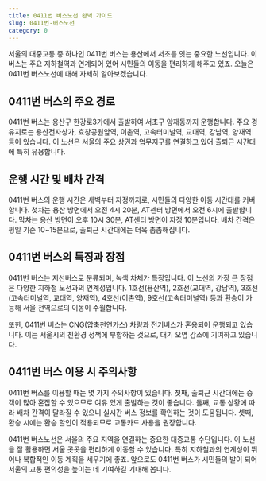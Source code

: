 ```yaml
---
title: 0411번 버스노선 완벽 가이드
slug: 0411번-버스노선
category: 0
---
```


서울의 대중교통 중 하나인 0411번 버스는 용산에서 서초를 잇는 중요한 노선입니다. 이 버스는 주요 지하철역과 연계되어 있어 시민들의 이동을 편리하게 해주고 있죠. 오늘은 0411번 버스노선에 대해 자세히 알아보겠습니다.

## 0411번 버스의 주요 경로

0411번 버스는 용산구 한강로3가에서 출발하여 서초구 양재동까지 운행합니다. 주요 경유지로는 용산전자상가, 효창공원앞역, 이촌역, 고속터미널역, 교대역, 강남역, 양재역 등이 있습니다. 이 노선은 서울의 주요 상권과 업무지구를 연결하고 있어 출퇴근 시간대에 특히 유용합니다.

## 운행 시간 및 배차 간격

0411번 버스의 운행 시간은 새벽부터 자정까지로, 시민들의 다양한 이동 시간대를 커버합니다. 첫차는 용산 방면에서 오전 4시 20분, AT센터 방면에서 오전 6시에 출발합니다. 막차는 용산 방면이 오후 10시 30분, AT센터 방면이 자정 10분입니다. 배차 간격은 평일 기준 10~15분으로, 출퇴근 시간대에는 더욱 촘촘해집니다.

## 0411번 버스의 특징과 장점

0411번 버스는 지선버스로 분류되며, 녹색 차체가 특징입니다. 이 노선의 가장 큰 장점은 다양한 지하철 노선과의 연계성입니다. 1호선(용산역), 2호선(교대역, 강남역), 3호선(고속터미널역, 교대역, 양재역), 4호선(이촌역), 9호선(고속터미널역) 등과 환승이 가능해 서울 전역으로의 이동이 수월합니다.

또한, 0411번 버스는 CNG(압축천연가스) 차량과 전기버스가 혼용되어 운행되고 있습니다. 이는 서울시의 친환경 정책에 부합하는 것으로, 대기 오염 감소에 기여하고 있습니다.

## 0411번 버스 이용 시 주의사항

0411번 버스를 이용할 때는 몇 가지 주의사항이 있습니다. 첫째, 출퇴근 시간대에는 승객이 많아 혼잡할 수 있으므로 여유 있게 출발하는 것이 좋습니다. 둘째, 교통 상황에 따라 배차 간격이 달라질 수 있으니 실시간 버스 정보를 확인하는 것이 도움됩니다. 셋째, 환승 시에는 환승 할인이 적용되므로 교통카드 사용을 권장합니다.

0411번 버스노선은 서울의 주요 지역을 연결하는 중요한 대중교통 수단입니다. 이 노선을 잘 활용하면 서울 곳곳을 편리하게 이동할 수 있습니다. 특히 지하철과의 연계성이 뛰어나 복합적인 이동 계획을 세우기에 좋죠. 앞으로도 0411번 버스가 시민들의 발이 되어 서울의 교통 편의성을 높이는 데 기여하길 기대해 봅니다.